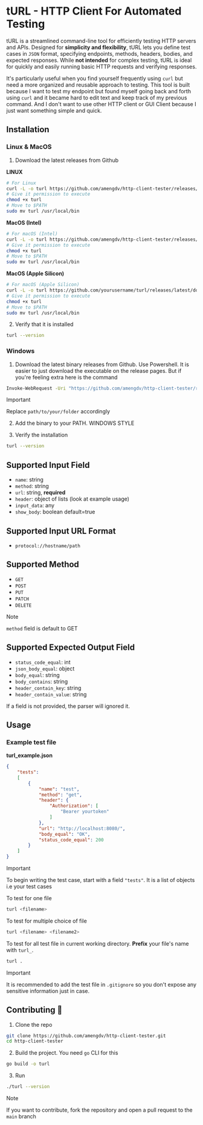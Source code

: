 # tURL - HTTP Client For Automated Testing

tURL is a streamlined command-line tool for efficiently testing HTTP servers and APIs.
Designed for **simplicity and flexibility**, tURL lets you define test cases in `JSON` format,
specifying endpoints, methods, headers, bodies, and expected responses.
While **not intended** for complex testing, tURL is ideal for quickly and easily running basic HTTP requests and verifying responses.


It's particularly useful when you find yourself frequently using `curl` 
but need a more organized and reusable approach to testing. This tool is built because
I want to test my endpoint but found myself going back and forth using `curl` and it became hard
to edit text and keep track of my previous command. And I don't want to
use other HTTP client or GUI Client because I just want something simple and quick.

## Installation

### Linux & MacOS

1. Download the latest releases from Github

**LINUX**
```bash
# For Linux
curl -L -o turl https://github.com/amengdv/http-client-tester/releases/latest/download/turl-linux-amd64
# Give it permission to execute
chmod +x turl
# Move to $PATH
sudo mv turl /usr/local/bin
```

**MacOS (Intel)**
```bash
# For macOS (Intel)
curl -L -o turl https://github.com/amengdv/http-client-tester/releases/latest/download/turl-darwin-amd64
# Give it permission to execute
chmod +x turl
# Move to $PATH
sudo mv turl /usr/local/bin
```

**MacOS (Apple Silicon)**
```bash
# For macOS (Apple Silicon)
curl -L -o turl https://github.com/yourusername/turl/releases/latest/download/turl-darwin-arm64
# Give it permission to execute
chmod +x turl
# Move to $PATH
sudo mv turl /usr/local/bin
```

2. Verify that it is installed

```bash
turl --version
```

### Windows

1. Download the latest binary releases from Github. Use Powershell. It is easier
to just download the executable on the release pages. But if you're feeling extra here
is the command

```bash
Invoke-WebRequest -Uri "https://github.com/amengdv/http-client-tester/releases/latest/download/turl-windows-amd64.exe" -OutFile "C:\path\to\your\folder\turl.exe"
```
> [!IMPORTANT]
> Replace `path/to/your/folder` accordingly 

2. Add the binary to your PATH. WINDOWS STYLE

3. Verify the installation

```bash
turl --version
```

## Supported Input Field
- `name`: string
- `method`: string
- `url`: string, **required**
- `header`: object of lists (look at example usage)
- `input_data`: any
- `show_body`: boolean default=true

## Supported Input URL Format
- `protocol://hostname/path`

## Supported Method
- `GET`
- `POST`
- `PUT`
- `PATCH`
- `DELETE`

> [!NOTE]
> `method` field is default to GET

## Supported Expected Output Field
- `status_code_equal`: int
- `json_body_equal`: object
- `body_equal`: string
- `body_contains`: string
- `header_contain_key`: string
- `header_contain_value`: string

If a field is not provided, the parser will ignored it.

## Usage

### Example test file

**turl_example.json**
```json
{
    "tests": 
    [
        {
            "name": "test",
            "method": "get",
            "header": {
                "Authorization": [
                    "Bearer yourtoken"
                ]
            },
            "url": "http://localhost:8080/",
            "body_equal": "OK",
            "status_code_equal": 200
        }
    ]
}
```
> [!IMPORTANT]
> To begin writing the test case, start with a field `"tests"`. It is a list of
objects i.e your test cases

To test for one file
```bash
turl <filename>
```

To test for multiple choice of file
```bash
turl <filename> <filename2>
```

To test for all test file in current working directory.
**Prefix** your file's name with `turl_`.
```bash
turl .
```

> [!IMPORTANT]
> It is recommended to add the test file in `.gitignore` so you don't expose
any sensitive information just in case.

## Contributing 🤝

1. Clone the repo
```bash
git clone https://github.com/amengdv/http-client-tester.git
cd http-client-tester
```

2. Build the project. You need `go` CLI for this
```bash
go build -o turl
```

3. Run
```bash
./turl --version
```

> [!NOTE]
> If you want to contribute, fork the repository and open a pull request to the
`main` branch
